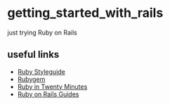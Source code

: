 # getting_started_with_rails
just trying Ruby on Rails

## useful links
- [Ruby Styleguide](https://github.com/github/rubocop-github/blob/master/STYLEGUIDE.md)
- [Rubygem](https://rubygems.org/)
- [Ruby in Twenty Minutes](https://www.ruby-lang.org/en/documentation/quickstart/)
- [Ruby on Rails Guides](http://guides.rubyonrails.org/getting_started.html)
